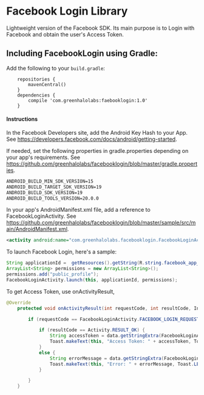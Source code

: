Facebook Login Library
=============

Lightweight version of the Facebook SDK. Its main purpose is to Login with Facebook and obtain the user's Access Token.


## Including FacebookLogin using Gradle:

Add the following to your `build.gradle`:

```
	repositories {
    	mavenCentral()
	}
	dependencies {
		compile 'com.greenhalolabs:faebooklogin:1.0'
	}
```


#### Instructions ####


In the Facebook Developers site, add the Android Key Hash to your App. See https://developers.facebook.com/docs/android/getting-started.
   

If needed, set the following properties in gradle.properties depending on your app's requirements. See https://github.com/greenhalolabs/facebooklogin/blob/master/gradle.properties.

```xml
ANDROID_BUILD_MIN_SDK_VERSION=15
ANDROID_BUILD_TARGET_SDK_VERSION=19
ANDROID_BUILD_SDK_VERSION=19
ANDROID_BUILD_TOOLS_VERSION=20.0.0
```


In your app's AndroidManifest.xml file, add a reference to FacebookLoginActivity. See https://github.com/greenhalolabs/facebooklogin/blob/master/sample/src/main/AndroidManifest.xml.

```xml
<activity android:name="com.greenhalolabs.facebooklogin.FacebookLoginActivity" />
```

To launch Facebook Login, here's a sample:

```java
String applicationId =  getResources().getString(R.string.facebook_app_id);
ArrayList<String> permissions = new ArrayList<String>();
permissions.add("public_profile");
FacebookLoginActivity.launch(this, applicationId, permissions);
```

To get Access Token, use onActivityResult,

```java
@Override
    protected void onActivityResult(int requestCode, int resultCode, Intent data) {

        if (requestCode == FacebookLoginActivity.FACEBOOK_LOGIN_REQUEST_CODE) {

            if (resultCode == Activity.RESULT_OK) {
                String accessToken = data.getStringExtra(FacebookLoginActivity.EXTRA_FACEBOOK_ACCESS_TOKEN);
                Toast.makeText(this, "Access Token: " + accessToken, Toast.LENGTH_LONG).show();
            }
            else {
                String errorMessage = data.getStringExtra(FacebookLoginActivity.EXTRA_ERROR_MESSAGE);
                Toast.makeText(this, "Error: " + errorMessage, Toast.LENGTH_LONG).show();
            }

        }
    }
```

